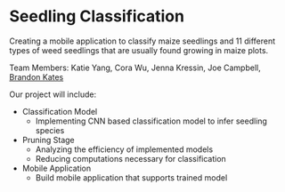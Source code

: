 # Seedling Classification 
Creating a mobile application to classify maize seedlings and 11 different types of weed seedlings that are usually found growing in maize plots.  

Team Members: Katie Yang, Cora Wu, Jenna Kressin, Joe Campbell, [Brandon Kates](https://github.com/BrandonKates)

Our project will include:
 * Classification Model
   * Implementing CNN based classification model to infer seedling species
 * Pruning Stage
   * Analyzing the efficiency of implemented models
   * Reducing computations necessary for classification
 * Mobile Application
   * Build mobile application that supports trained model
              
